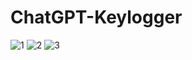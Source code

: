 # ChatGPT-Keylogger

![1](https://github.com/4sarp/ChatGPT-Keylogger/assets/120489521/3483169b-c509-4a25-9ca2-cae3e5a5d363)
![2](https://github.com/4sarp/ChatGPT-Keylogger/assets/120489521/b04c1472-7222-4680-88ad-8a19ec2dd7f2)
![3](https://github.com/4sarp/ChatGPT-Keylogger/assets/120489521/0395c89e-4c7d-4b02-808c-279161207b2a)

